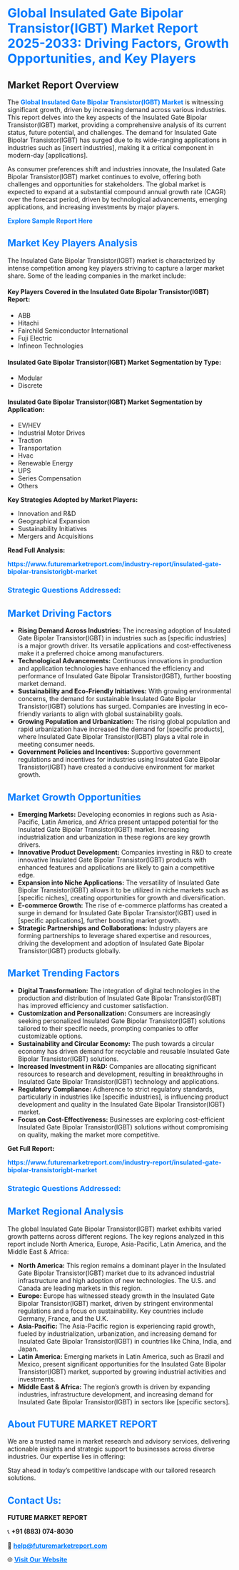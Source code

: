 <h1 style="color: #007BFF;">Global Insulated Gate Bipolar Transistor(IGBT) Market Report 2025-2033: Driving Factors, Growth Opportunities, and Key Players</h1>

<section id="overview">
<h2>Market Report Overview</h2>
<p>The <a href="https://www.futuremarketreport.com/industry-report/insulated-gate-bipolar-transistorigbt-market" style="color: #007BFF; text-decoration: none;"><strong>Global Insulated Gate Bipolar Transistor(IGBT) Market</strong></a> is witnessing significant growth, driven by increasing demand across various industries. This report delves into the key aspects of the Insulated Gate Bipolar Transistor(IGBT) market, providing a comprehensive analysis of its current status, future potential, and challenges. The demand for Insulated Gate Bipolar Transistor(IGBT) has surged due to its wide-ranging applications in industries such as [insert industries], making it a critical component in modern-day [applications].</p>
<p>As consumer preferences shift and industries innovate, the Insulated Gate Bipolar Transistor(IGBT) market continues to evolve, offering both challenges and opportunities for stakeholders. The global market is expected to expand at a substantial compound annual growth rate (CAGR) over the forecast period, driven by technological advancements, emerging applications, and increasing investments by major players.</p>
</section>

<section id="overview">
<p><a href="https://www.futuremarketreport.com/request-sample/reportId=76398" style="color: #007BFF; text-decoration: none;"><strong>Explore Sample Report Here</strong></a></p>
</section>

<section id="key-players">
<h2 style="color: #007BFF;">Market Key Players Analysis</h2>
<p>The Insulated Gate Bipolar Transistor(IGBT) market is characterized by intense competition among key players striving to capture a larger market share. Some of the leading companies in the market include:</p>
<h4>Key Players Covered in the Insulated Gate Bipolar Transistor(IGBT) Report:</h4>
<ul><li>ABB</li><li>Hitachi</li><li>Fairchild Semiconductor International</li><li>Fuji Electric</li><li>Infineon Technologies</li></ul>
<h4>Insulated Gate Bipolar Transistor(IGBT) Market Segmentation by Type:</h4>
<ul><li>Modular</li><li>Discrete</li></ul>

<h4>Insulated Gate Bipolar Transistor(IGBT) Market Segmentation by Application:</h4>
<ul><li>EV/HEV</li><li>Industrial Motor Drives</li><li>Traction</li><li>Transportation</li><li>Hvac</li><li>Renewable Energy</li><li>UPS</li><li>Series Compensation</li><li>Others</li></ul>
<p><strong>Key Strategies Adopted by Market Players:</strong></p>
<ul>
<li>Innovation and R&D</li>
<li>Geographical Expansion</li>
<li>Sustainability Initiatives</li>
<li>Mergers and Acquisitions</li>
</ul>
</section>

<section>
<p><strong>Read Full Analysis: </strong></p><a href="https://www.futuremarketreport.com/industry-report/insulated-gate-bipolar-transistorigbt-market" style="color: #007BFF; text-decoration: none;"><strong>https://www.futuremarketreport.com/industry-report/insulated-gate-bipolar-transistorigbt-market</strong></a>
<h3 style="color: #007BFF;">Strategic Questions Addressed:</h3>
</section>

<section id="driving-factors">
<h2 style="color: #007BFF;">Market Driving Factors</h2>
<ul>
<li><strong>Rising Demand Across Industries:</strong> The increasing adoption of Insulated Gate Bipolar Transistor(IGBT) in industries such as [specific industries] is a major growth driver. Its versatile applications and cost-effectiveness make it a preferred choice among manufacturers.</li>
<li><strong>Technological Advancements:</strong> Continuous innovations in production and application technologies have enhanced the efficiency and performance of Insulated Gate Bipolar Transistor(IGBT), further boosting market demand.</li>
<li><strong>Sustainability and Eco-Friendly Initiatives:</strong> With growing environmental concerns, the demand for sustainable Insulated Gate Bipolar Transistor(IGBT) solutions has surged. Companies are investing in eco-friendly variants to align with global sustainability goals.</li>
<li><strong>Growing Population and Urbanization:</strong> The rising global population and rapid urbanization have increased the demand for [specific products], where Insulated Gate Bipolar Transistor(IGBT) plays a vital role in meeting consumer needs.</li>
<li><strong>Government Policies and Incentives:</strong> Supportive government regulations and incentives for industries using Insulated Gate Bipolar Transistor(IGBT) have created a conducive environment for market growth.</li>
</ul>
</section>

<section id="growth-opportunities">
<h2 style="color: #007BFF;">Market Growth Opportunities</h2>
<ul>
<li><strong>Emerging Markets:</strong> Developing economies in regions such as Asia-Pacific, Latin America, and Africa present untapped potential for the Insulated Gate Bipolar Transistor(IGBT) market. Increasing industrialization and urbanization in these regions are key growth drivers.</li>
<li><strong>Innovative Product Development:</strong> Companies investing in R&D to create innovative Insulated Gate Bipolar Transistor(IGBT) products with enhanced features and applications are likely to gain a competitive edge.</li>
<li><strong>Expansion into Niche Applications:</strong> The versatility of Insulated Gate Bipolar Transistor(IGBT) allows it to be utilized in niche markets such as [specific niches], creating opportunities for growth and diversification.</li>
<li><strong>E-commerce Growth:</strong> The rise of e-commerce platforms has created a surge in demand for Insulated Gate Bipolar Transistor(IGBT) used in [specific applications], further boosting market growth.</li>
<li><strong>Strategic Partnerships and Collaborations:</strong> Industry players are forming partnerships to leverage shared expertise and resources, driving the development and adoption of Insulated Gate Bipolar Transistor(IGBT) products globally.</li>
</ul>
</section>

<section id="trending-factors">
<h2 style="color: #007BFF;">Market Trending Factors</h2>
<ul>
<li><strong>Digital Transformation:</strong> The integration of digital technologies in the production and distribution of Insulated Gate Bipolar Transistor(IGBT) has improved efficiency and customer satisfaction.</li>
<li><strong>Customization and Personalization:</strong> Consumers are increasingly seeking personalized Insulated Gate Bipolar Transistor(IGBT) solutions tailored to their specific needs, prompting companies to offer customizable options.</li>
<li><strong>Sustainability and Circular Economy:</strong> The push towards a circular economy has driven demand for recyclable and reusable Insulated Gate Bipolar Transistor(IGBT) solutions.</li>
<li><strong>Increased Investment in R&D:</strong> Companies are allocating significant resources to research and development, resulting in breakthroughs in Insulated Gate Bipolar Transistor(IGBT) technology and applications.</li>
<li><strong>Regulatory Compliance:</strong> Adherence to strict regulatory standards, particularly in industries like [specific industries], is influencing product development and quality in the Insulated Gate Bipolar Transistor(IGBT) market.</li>
<li><strong>Focus on Cost-Effectiveness:</strong> Businesses are exploring cost-efficient Insulated Gate Bipolar Transistor(IGBT) solutions without compromising on quality, making the market more competitive.</li>
</ul>
</section>

<section>
<p><strong>Get Full Report: </strong></p><a href="https://www.futuremarketreport.com/industry-report/insulated-gate-bipolar-transistorigbt-market" style="color: #007BFF; text-decoration: none;"><strong>https://www.futuremarketreport.com/industry-report/insulated-gate-bipolar-transistorigbt-market</strong></a>
<h3 style="color: #007BFF;">Strategic Questions Addressed:</h3>
</section>


<section id="regional-analysis">
<h2 style="color: #007BFF;">Market Regional Analysis</h2>
<p>The global Insulated Gate Bipolar Transistor(IGBT) market exhibits varied growth patterns across different regions. The key regions analyzed in this report include North America, Europe, Asia-Pacific, Latin America, and the Middle East & Africa:</p>
<ul>
<li><strong>North America:</strong> This region remains a dominant player in the Insulated Gate Bipolar Transistor(IGBT) market due to its advanced industrial infrastructure and high adoption of new technologies. The U.S. and Canada are leading markets in this region.</li>
<li><strong>Europe:</strong> Europe has witnessed steady growth in the Insulated Gate Bipolar Transistor(IGBT) market, driven by stringent environmental regulations and a focus on sustainability. Key countries include Germany, France, and the U.K.</li>
<li><strong>Asia-Pacific:</strong> The Asia-Pacific region is experiencing rapid growth, fueled by industrialization, urbanization, and increasing demand for Insulated Gate Bipolar Transistor(IGBT) in countries like China, India, and Japan.</li>
<li><strong>Latin America:</strong> Emerging markets in Latin America, such as Brazil and Mexico, present significant opportunities for the Insulated Gate Bipolar Transistor(IGBT) market, supported by growing industrial activities and investments.</li>
<li><strong>Middle East & Africa:</strong> The region’s growth is driven by expanding industries, infrastructure development, and increasing demand for Insulated Gate Bipolar Transistor(IGBT) in sectors like [specific sectors].</li>
</ul>
</section>

<footer>
<h2 style="color: #007BFF;">About FUTURE MARKET REPORT</h2>
<p>We are a trusted name in market research and advisory services, delivering actionable insights and strategic support to businesses across diverse industries. Our expertise lies in offering:</p>

<p>Stay ahead in today’s competitive landscape with our tailored research solutions.</p>

<h2 style="color: #007BFF;">Contact Us:</h2>
<p><strong>FUTURE MARKET REPORT</strong></p>
<p>📞 <strong>+91 (883) 074-8030</strong></p>
<p>📧 <strong><a href="mailto:help@futuremarketreport.com" style="color: #007BFF;">help@futuremarketreport.com</a></strong></p>
<p>🌐 <strong><a href="https://www.futuremarketreport.com/" style="color: #007BFF;">Visit Our Website</a></strong></p>
</footer>